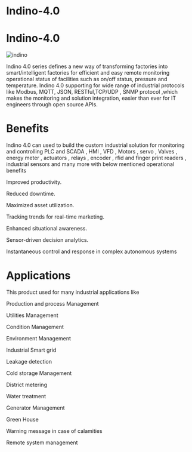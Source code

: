 # Indino-4.0
# Indino-4.0

![indino](https://user-images.githubusercontent.com/43989241/49642241-7dc56080-fa38-11e8-8bc4-6e60c9f33fcc.png)

Indino 4.0 series defines a new way of transforming factories into smart/intelligent factories for efficient and easy remote monitoring operational status of facilities such as on/off status, pressure and temperature. Indino 4.0 supporting for wide range of industrial protocols like Modbus, MQTT, JSON, RESTful,TCP/UDP , SNMP protocol ,which makes the monitoring and solution integration, easier than ever for IT engineers through open source APIs. 

 # Benefits
Indino 4.0 can used to build the custom industrial solution for monitoring and controlling PLC and SCADA , HMI , VFD , Motors , servo , Valves , energy meter , actuators , relays , encoder , rfid and finger print readers , industrial sensors and many more with below mentioned operational benefits 

  Improved productivity. 
  
  Reduced downtime. 
  
  Maximized asset utilization. 
  
  Tracking trends for real-time marketing. 
  
  Enhanced situational awareness. 
  
  Sensor-driven decision analytics. 
  
  Instantaneous control and response in complex autonomous systems
  
# Applications
This product used for many industrial applications like

  Production and process Management
  
  Utilities Management 
  
  Condition Management
  
  Environment Management 
  
  Industrial Smart grid 
  
  Leakage detection
  
  Cold storage Management 
  
  District metering 
  
  Water treatment
  
  Generator Management
  
  Green House
  
  Warning message in case of calamities
  
  Remote system management
